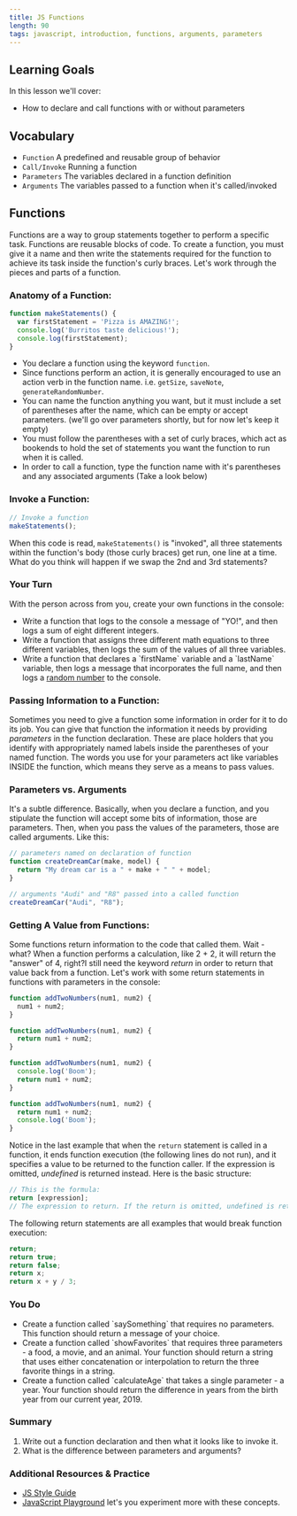 ```yaml
---
title: JS Functions
length: 90
tags: javascript, introduction, functions, arguments, parameters
---
```


## Learning Goals

In this lesson we'll cover:

* How to declare and call functions with or without parameters

## Vocabulary

- `Function` A predefined and reusable group of behavior
- `Call/Invoke` Running a function
- `Parameters` The variables declared in a function definition
- `Arguments` The variables passed to a function when it's called/invoked

## Functions

Functions are a way to group statements together to perform a specific task. Functions are reusable blocks of code. To create a function, you must give it a name and then write the statements required for the function to achieve its task inside the function's curly braces. Let's work through the pieces and parts of a function.

### Anatomy of a Function:

```javascript
function makeStatements() {
  var firstStatement = 'Pizza is AMAZING!';
  console.log('Burritos taste delicious!');
  console.log(firstStatement);
}
```

- You declare a function using the keyword `function`.
- Since functions perform an action, it is generally encouraged to use an action verb in the function name. i.e. `getSize`, `saveNote`, `generateRandomNumber`.
- You can name the function anything you want, but it must include a set of parentheses after the name, which can be empty or accept parameters. (we'll go over parameters shortly, but for now let's keep it empty)
- You must follow the parentheses with a set of curly braces, which act as bookends to hold the set of statements you want the function to run when it is called.
- In order to call a function, type the function name with it's parentheses and any associated arguments (Take a look below)

### Invoke a Function:

```javascript
// Invoke a function
makeStatements();
```

When this code is read, `makeStatements()` is "invoked", all three statements within the function's body (those curly braces) get run, one line at a time.  What do you think will happen if we swap the 2nd and 3rd statements?

<section class="call-to-action">
  <h3>Your Turn</h3>
  <p>With the person across from you, create your own functions in the console:</p>
  <ul>
    <li>Write a function that logs to the console a message of "YO!", and then logs a sum of eight different integers.</li>
     <li>Write a function that assigns three different math equations to three different variables, then logs the sum of the values of all three variables.</li>
    <li>Write a function that declares a `firstName` variable and a `lastName` variable, then logs a message that incorporates the full name, and then logs a <a href="http://frontend.turing.io/independent-study/random-numbers.html">random number</a> to the console.</li>
  </ul>
</section>

### Passing Information to a Function:

Sometimes you need to give a function some information in order for it to do its job. You can give that function the information it needs by providing _parameters_ in the function declaration. These are place holders that you identify with appropriately named labels inside the parentheses of your named function. The words you use for your parameters act like variables INSIDE the function, which means they serve as a means to pass values.

### Parameters vs. Arguments

It's a subtle difference. Basically, when you declare a function, and you stipulate the function will accept some bits of information, those are parameters. Then, when you pass the values of the parameters, those are called arguments. Like this:

```javascript
// parameters named on declaration of function
function createDreamCar(make, model) {
  return "My dream car is a " + make + " " + model;
}

// arguments "Audi" and "R8" passed into a called function
createDreamCar("Audi", "R8");
```

### Getting A Value from Functions:

Some functions return information to the code that called them. Wait - what? When a function performs a calculation, like 2 + 2, it will return the "answer" of 4, right?I still need the keyword _return_ in order to return that value back from a function. Let's work with some return statements in functions with parameters in the console:

```javascript
function addTwoNumbers(num1, num2) {
  num1 + num2;
}

function addTwoNumbers(num1, num2) {
  return num1 + num2;
}

function addTwoNumbers(num1, num2) {
  console.log('Boom');
  return num1 + num2;
}

function addTwoNumbers(num1, num2) {
  return num1 + num2;
  console.log('Boom');
}
```

Notice in the last example that when the `return` statement is called in a function, it ends function execution (the following lines do not run), and it specifies a value to be returned to the function caller.  If the expression is omitted, _undefined_ is returned instead.  Here is the basic structure:

```javascript
// This is the formula:
return [expression];
// The expression to return. If the return is omitted, undefined is returned instead. The [] are meant to show that the expression is dynamic.
```

The following return statements are all examples that would break function execution:

```javascript
return;
return true;
return false;
return x;
return x + y / 3;
```

<section class="call-to-action">
  <h3>You Do</h3>
  <ul>
    <li>Create a function called `saySomething` that requires no parameters. This function should return a message of your choice.</li>
    <li>Create a function called `showFavorites` that requires three parameters - a food, a movie, and an animal. Your function should return a string that uses either concatenation or interpolation to return the three favorite things in a string.</li>
    <li>Create a function called `calculateAge` that takes a single parameter - a year. Your function should return the difference in years from the birth year from our current year, 2019.</li>
  </ul>
</section>

### Summary

1. Write out a function declaration and then what it looks like to invoke it.
2. What is the difference between parameters and arguments?

### Additional Resources & Practice

* [JS Style Guide](https://github.com/turingschool-examples/javascript)
* [JavaScript Playground](http://frontend.turing.io/lessons/module-1/javascript-playground.html) let's you experiment more with these concepts.
